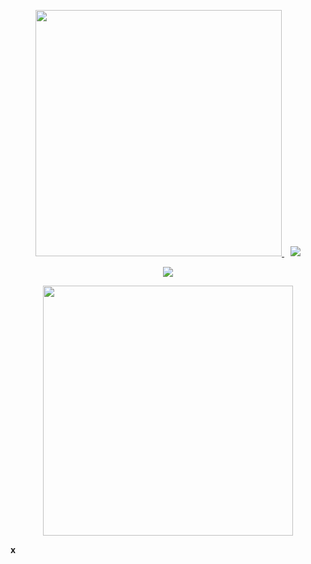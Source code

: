 <p align="center">
  <a href="https://stackoverflow.com/users/11213030/fernando-mellone">
    <img src="https://github-readme-stats.vercel.app/api?username=fermellone&theme=react&show_icons=true&custom_title=Fernando%27s+GitHub+stats&layout=compact" width="394" />
  </a>
<!--  languages by percentage  -->
  <img style="margin-left:10px;" src="https://github-readme-stats.vercel.app/api/top-langs/?username=fermellone&theme=react&line_height=40&hide=css&size_weight=0.5&count_weight=0.5&layout=compact"/>
</p>
<!-- languages by time -->
<p align="center">
    <img src="https://github-readme-stats.vercel.app/api/wakatime?username=fermellone&theme=react&layout=compact&hide_title=true" style="margin-left: auto; margin-right:auto;">
</p>
<!-- Stack overflow -->
<p align="center">
  <a href="https://stackoverflow.com/users/11213030/fernando-mellone">
    <img src="https://stackoverflow-badge.vercel.app/?userID=11213030" width="400" />
  </a>
</p>

**x**<link href="style.css" rel="stylesheet"></link>
